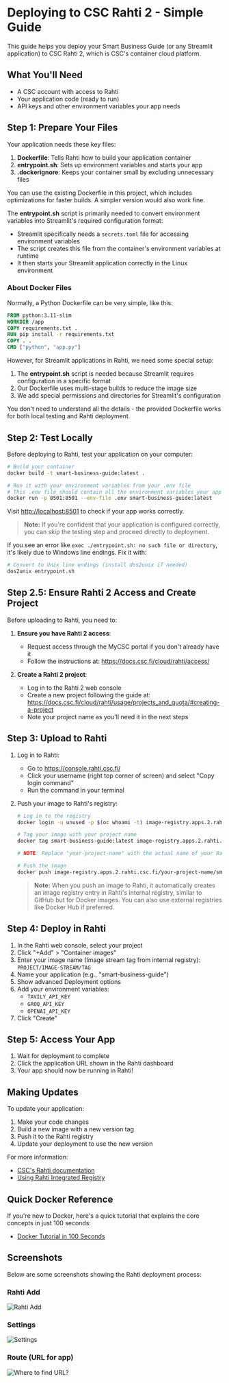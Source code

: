 # Deploying to CSC Rahti 2 - Simple Guide

This guide helps you deploy your Smart Business Guide (or any Streamlit application) to CSC Rahti 2, which is CSC's container cloud platform.

## What You'll Need

- A CSC account with access to Rahti
- Your application code (ready to run)
- API keys and other environment variables your app needs

## Step 1: Prepare Your Files

Your application needs these key files:

1. **Dockerfile**: Tells Rahti how to build your application container
2. **entrypoint.sh**: Sets up environment variables and starts your app
3. **.dockerignore**: Keeps your container small by excluding unnecessary files

You can use the existing Dockerfile in this project, which includes optimizations for faster builds. A simpler version would also work fine.

The **entrypoint.sh** script is primarily needed to convert environment variables into Streamlit's required configuration format:

- Streamlit specifically needs a `secrets.toml` file for accessing environment variables
- The script creates this file from the container's environment variables at runtime
- It then starts your Streamlit application correctly in the Linux environment

### About Docker Files

Normally, a Python Dockerfile can be very simple, like this:

```dockerfile
FROM python:3.11-slim
WORKDIR /app
COPY requirements.txt .
RUN pip install -r requirements.txt
COPY . .
CMD ["python", "app.py"]
```

However, for Streamlit applications in Rahti, we need some special setup:

1. The **entrypoint.sh** script is needed because Streamlit requires configuration in a specific format
2. Our Dockerfile uses multi-stage builds to reduce the image size
3. We add special permissions and directories for Streamlit's configuration

You don't need to understand all the details - the provided Dockerfile works for both local testing and Rahti deployment.

## Step 2: Test Locally

Before deploying to Rahti, test your application on your computer:

```bash
# Build your container
docker build -t smart-business-guide:latest .

# Run it with your environment variables from your .env file
# This .env file should contain all the environment variables your app needs (API keys, etc.)
docker run -p 8501:8501 --env-file .env smart-business-guide:latest
```

Visit <http://localhost:8501> to check if your app works correctly.

> **Note:** If you're confident that your application is configured correctly, you can skip the testing step and proceed directly to deployment.

If you see an error like `exec ./entrypoint.sh: no such file or directory`, it's likely due to Windows line endings. Fix it with:

```bash
# Convert to Unix line endings (install dos2unix if needed)
dos2unix entrypoint.sh
```

## Step 2.5: Ensure Rahti 2 Access and Create Project

Before uploading to Rahti, you need to:

1. **Ensure you have Rahti 2 access**:

   - Request access through the MyCSC portal if you don't already have it
   - Follow the instructions at: <https://docs.csc.fi/cloud/rahti/access/>

2. **Create a Rahti 2 project**:
   - Log in to the Rahti 2 web console
   - Create a new project following the guide at: <https://docs.csc.fi/cloud/rahti/usage/projects_and_quota/#creating-a-project>
   - Note your project name as you'll need it in the next steps

## Step 3: Upload to Rahti

1. Log in to Rahti:

   - Go to <https://console.rahti.csc.fi/>
   - Click your username (right top corner of screen) and select "Copy login command"
   - Run the command in your terminal

2. Push your image to Rahti's registry:

   ```bash
   # Log in to the registry
   docker login -u unused -p $(oc whoami -t) image-registry.apps.2.rahti.csc.fi

   # Tag your image with your project name
   docker tag smart-business-guide:latest image-registry.apps.2.rahti.csc.fi/your-project-name/smart-business-guide:latest

   # NOTE: Replace "your-project-name" with the actual name of your Rahti 2 project that you created in Step 2.5

   # Push the image
   docker push image-registry.apps.2.rahti.csc.fi/your-project-name/smart-business-guide:latest
   ```

   > **Note:** When you push an image to Rahti, it automatically creates an image registry entry in Rahti's internal registry, similar to GitHub but for Docker images. You can also use external registries like Docker Hub if preferred.

## Step 4: Deploy in Rahti

1. In the Rahti web console, select your project
2. Click "+Add" > "Container images"
3. Enter your image name (Image stream tag from internal registry): `PROJECT/IMAGE-STREAM/TAG`
4. Name your application (e.g., "smart-business-guide")
5. Show advanced Deployment options
6. Add your environment variables:
   - `TAVILY_API_KEY`
   - `GROQ_API_KEY`
   - `OPENAI_API_KEY`
7. Click "Create"

## Step 5: Access Your App

1. Wait for deployment to complete
2. Click the application URL shown in the Rahti dashboard
3. Your app should now be running in Rahti!

## Making Updates

To update your application:

1. Make your code changes
2. Build a new image with a new version tag
3. Push it to the Rahti registry
4. Update your deployment to use the new version

For more information:

- [CSC's Rahti documentation](https://docs.csc.fi/cloud/rahti/rahti-what-is/)
- [Using Rahti Integrated Registry](https://docs.csc.fi/cloud/rahti/images/Using_Rahti_integrated_registry/)

## Quick Docker Reference

If you're new to Docker, here's a quick tutorial that explains the core concepts in just 100 seconds:

- [Docker Tutorial in 100 Seconds](https://www.youtube.com/watch?v=Gjnup-PuquQ)

## Screenshots

Below are some screenshots showing the Rahti deployment process:

### Rahti Add

![Rahti Add](RAHTI-1.png)

### Settings

![Settings](RAHTI-2.png)

### Route (URL for app)

![Where to find URL?](RAHTI-3.png)
